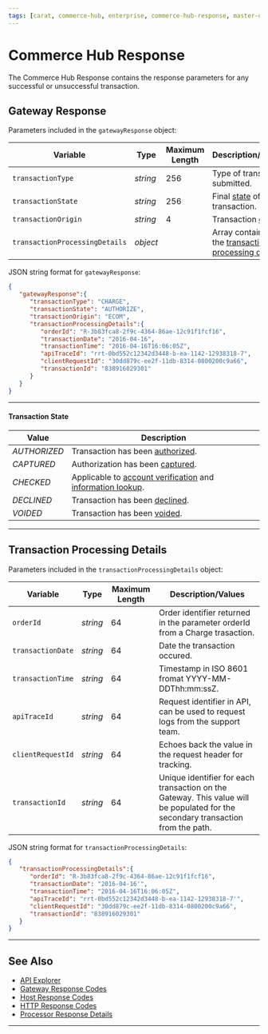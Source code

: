 ```yaml
---
tags: [carat, commerce-hub, enterprise, commerce-hub-response, master-data]
---
```


# Commerce Hub Response

The Commerce Hub Response contains the response parameters for any successful or unsuccessful transaction.


## Gateway Response

Parameters included in the `gatewayResponse` object:

<!--
type: tab
title: gatewayResponse
-->

| Variable | Type | Maximum Length | Description/Values |
| ----- | ----- | ----- | ----- |
| `transactionType` | *string* | 256 | Type of transaction submitted. |
| `transactionState` | *string* | 256 | Final [state](#transactionstate) of the transaction. |
| `transactionOrigin` | *string* | 4 | Transaction [origin](?path=docs/Resources/Master-Data/Transaction-Interaction.md#transactionorigins). |
| `transactionProcessingDetails` | *object* | | Array containing the [transaction processing details](#transaction-processing-details). |

<!--
type: tab
title: JSON Example
-->

JSON string format for `gatewayResponse`:

```json
{
   "gatewayResponse":{
      "transactionType": "CHARGE",
      "transactionState": "AUTHORIZE",
      "transactionOrigin": "ECOM",
      "transactionProcessingDetails":{
         "orderId": "R-3b83fca8-2f9c-4364-86ae-12c91f1fcf16",
         "transactionDate": "2016-04-16",
         "transactionTime": "2016-04-16T16:06:05Z",
         "apiTraceId": "rrt-0bd552c12342d3448-b-ea-1142-12938318-7",
         "clientRequestId": "30dd879c-ee2f-11db-8314-0800200c9a66",
         "transactionId": "838916029301"
      }
   }
}
```

<!--type: tab-end -->

---

#### Transaction State

| Value | Description |
|-------|-------------|
| *AUTHORIZED* | Transaction has been [authorized](?path=docs/Resources/API-Documents/Payments/Charges.md). |
| *CAPTURED* | Authorization has been [captured](?path=docs/Resources/API-Documents/Payments/Capture.md). |
| *CHECKED* | Applicable to [account verification](?path=docs/Resources/API-Documents/Payments_VAS/Verification.md) and [information lookup](?path=docs/Resources/API-Documents/Payments_VAS/Information-Lookup.md). |
| *DECLINED* | Transaction has been [declined](?path=docs/Resources/Guides/Response-Codes/Gateway.md). |
| *VOIDED* | Transaction has been [voided](?path=docs/Resources/API-Documents/Payments/Cancel.md). |

<!-- COMPLETED_GET, INITIALIZED, PENDING, READY, TEMPLATE, SETTLED, WAITING -->

---

## Transaction Processing Details

Parameters included in the `transactionProcessingDetails` object:

<!--
type: tab
title: transactionProcessingDetails
-->

| Variable | Type | Maximum Length | Description/Values |
| ----- | ----- | ----- | ----- |
| `orderId` | *string* | 64 | Order identifier returned in the parameter orderId from a Charge trasaction. |
| `transactionDate` | *string* | 64 | Date the transaction occured. |
| `transactionTime` | *string* | 64 | Timestamp in ISO 8601 fromat YYYY-MM-DDThh:mm:ssZ.
| `apiTraceId` | *string* | 64 | Request identifier in API, can be used to request logs from the support team. |
| `clientRequestId` | *string* | 64 | Echoes back the value in the request header for tracking. |
| `transactionId` | *string* | 64 | Unique identifier for each transaction on the Gateway. This value will be populated for the secondary transaction from the path. |

<!--
type: tab
title: JSON Example
-->

JSON string format for `transactionProcessingDetails`:

```json
{
   "transactionProcessingDetails":{
      "orderId": "R-3b83fca8-2f9c-4364-86ae-12c91f1fcf16",
      "transactionDate": "2016-04-16'",
      "transactionTime": "2016-04-16T16:06:05Z",
      "apiTraceId": "rrt-0bd552c12342d3448-b-ea-1142-12938318-7'",
      "clientRequestId": "30dd879c-ee2f-11db-8314-0800200c9a66",
      "transactionId": "838916029301"
   }
}
```

<!--type: tab-end -->

---

## See Also
- [API Explorer](../api/?type=post&path=/payments/v1/charges)
- [Gateway Response Codes](?path=docs/Resources/Guides/Response-Codes/Gateway.md)
- [Host Response Codes](?path=docs/Resources/Guides/Response-Codes/Bank-Issuer.md)
- [HTTP Response Codes](?path=docs/Resources/Guides/Response-Codes/HTTP.md)
- [Processor Response Details](?path=docs/Resources/Master-Data/Processor-Response-Details.md)

---